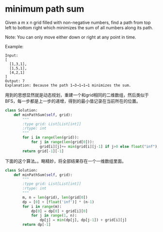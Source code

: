# minimum path sum

Given a m x n grid filled with non-negative numbers, find a path from top left to bottom right which minimizes the sum of all numbers along its path.

Note: You can only move either down or right at any point in time.

Example:
```
Input:
[
  [1,3,1],
  [1,5,1],
  [4,2,1]
]
Output: 7
Explanation: Because the path 1→3→1→1→1 minimizes the sum.
```
用到的思想显然就是动态规划，重建一个和grid相同的二维数组，然后类似于BFS，每一步都是上一步的递增，得到的最小值记录在当前所在的位置。

```python
class Solution:
    def minPathSum(self, grid):
        """
        :type grid: List[List[int]]
        :rtype: int
        """
        for i in range(len(grid)):
            for j in range(len(grid[0])):
                grid[i][j]+= min(grid[i][j-1] if j>0 else float("inf"), grid[i-1][j] if i>0 else float("inf")) if i !=0 or j != 0 else 0
        return grid[-1][-1]
```

下面的这个算法。。略精妙，将全部结果存在一个一维数组里面。

```python
class Solution:
    def minPathSum(self, grid):
        """
        :type grid: List[List[int]]
        :rtype: int
        """
        m, n = len(grid), len(grid[0])
        dp = [0] + [float('inf')] * (n-1)
        for i in range(m):
            dp[0] = dp[0] + grid[i][0]
            for j in range(1, n):
                dp[j] = min(dp[j], dp[j-1]) + grid[i][j]
        return dp[-1]
```
